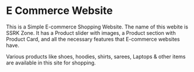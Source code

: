 # E Commerce Website
This is a Simple E-commerce Shopping Website. The name of this webite is SSRK Zone. It has a Product slider with images, a Product section with Product Card, and all the necessary features that E-commerce websites have.

Various products like shoes, hoodies, shirts, sarees, Laptops & other items are available in this site for shopping.
